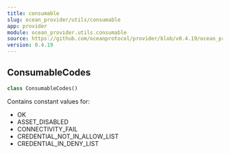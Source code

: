 ```yaml
---
title: consumable
slug: ocean_provider/utils/consumable
app: provider
module: ocean_provider.utils.consumable
source: https://github.com/oceanprotocol/provider/blob/v0.4.19/ocean_provider/utils/consumable.py
version: 0.4.19
---
```

## ConsumableCodes

```python
class ConsumableCodes()
```

Contains constant values for:
 - OK
 - ASSET_DISABLED
 - CONNECTIVITY_FAIL
 - CREDENTIAL_NOT_IN_ALLOW_LIST
 - CREDENTIAL_IN_DENY_LIST

